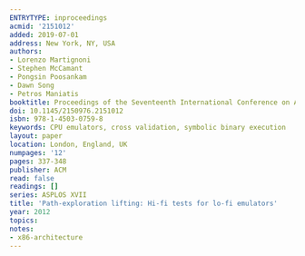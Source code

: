```yaml
---
ENTRYTYPE: inproceedings
acmid: '2151012'
added: 2019-07-01
address: New York, NY, USA
authors:
- Lorenzo Martignoni
- Stephen McCamant
- Pongsin Poosankam
- Dawn Song
- Petros Maniatis
booktitle: Proceedings of the Seventeenth International Conference on Architectural Support for Programming Languages and Operating Systems
doi: 10.1145/2150976.2151012
isbn: 978-1-4503-0759-8
keywords: CPU emulators, cross validation, symbolic binary execution
layout: paper
location: London, England, UK
numpages: '12'
pages: 337-348
publisher: ACM
read: false
readings: []
series: ASPLOS XVII
title: 'Path-exploration lifting: Hi-fi tests for lo-fi emulators'
year: 2012
topics:
notes:
- x86-architecture
---
```

